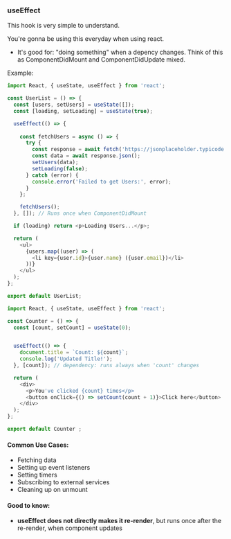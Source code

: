 ### useEffect

This hook is very simple to understand.

You're gonna be using this everyday when using react.

* It's good for: "doing something" when a depency changes. Think of this as ComponentDidMount and ComponentDidUpdate mixed.

Example:

```js
import React, { useState, useEffect } from 'react';

const UserList = () => {
  const [users, setUsers] = useState([]);
  const [loading, setLoading] = useState(true);

  useEffect(() => {
  
    const fetchUsers = async () => {
      try {
        const response = await fetch('https://jsonplaceholder.typicode.com/users');
        const data = await response.json();
        setUsers(data);
        setLoading(false);
      } catch (error) {
        console.error('Failed to get Users:', error);
      }
    };

    fetchUsers();
  }, []); // Runs once when ComponentDidMount

  if (loading) return <p>Loading Users...</p>;

  return (
    <ul>
      {users.map((user) => (
        <li key={user.id}>{user.name} ({user.email})</li>
      ))}
    </ul>
  );
};

export default UserList;

```

```js
import React, { useState, useEffect } from 'react';

const Counter = () => {
  const [count, setCount] = useState(0);


  useEffect(() => {
    document.title = `Count: ${count}`;
    console.log('Updated Title!');
  }, [count]); // dependency: runs always when 'count' changes

  return (
    <div>
      <p>You've clicked {count} times</p>
      <button onClick={() => setCount(count + 1)}>Click here</button>
    </div>
  );
};

export default Counter ;

```

#### Common Use Cases:

* Fetching data
* Setting up event listeners
* Setting timers
* Subscribing to external services
* Cleaning up on unmount

#### Good to know:

* **useEffect does not directly makes it re-render**, but runs once after the re-render, when component updates
